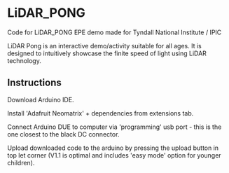 # LiDAR_PONG
Code for LiDAR_PONG EPE demo made for Tyndall National Institute / IPIC

LiDAR Pong is an interactive demo/activity suitable for all ages. It is designed to intuitively showcase the finite speed of light using LiDAR technology.

## Instructions
Download Arduino IDE.

Install 'Adafruit Neomatrix' + dependencies from extensions tab.

Connect Arduino DUE to computer via 'programming' usb port - this is the one closest to the black DC connector.

Upload downloaded code to the arduino by pressing the upload button in top let corner (V1.1 is optimal and includes 'easy mode' option for younger children).
